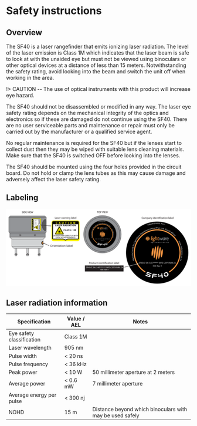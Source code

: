 # Safety instructions

## Overview

The SF40 is a laser rangefinder that emits ionizing laser radiation. The level of the laser emission is Class 1M which indicates that
the laser beam is safe to look at with the unaided eye but must not be viewed using binoculars or other optical devices at a distance
of less than 15 meters. Notwithstanding the safety rating, avoid looking into the beam and switch the unit off when working in the
area.

!> CAUTION -- The use of optical instruments with this product will increase eye hazard.

The SF40 should not be disassembled or modified in any way. The laser eye safety rating depends on the mechanical integrity of the
optics and electronics so if these are damaged do not continue using the SF40. There are no user serviceable parts and maintenance
or repair must only be carried out by the manufacturer or a qualified service agent.

No regular maintenance is required for the SF40 but if the lenses start to collect dust then they may be wiped with suitable lens
cleaning materials. Make sure that the SF40 is switched OFF before looking into the lenses.

The SF40 should be mounted using the four holes provided in the circuit board. Do not hold or clamp the lens tubes as this may cause
damage and adversely affect the laser safety rating.

## Labeling

<div style="text-align:center"><img src ="images/labels.svg"/></div>

## Laser radiation information

 Specification | Value / AEL | Notes 
---------------|-------------|-------
Eye safety classification | Class 1M |
Laser wavelength | 905 nm |
Pulse width | < 20 ns |
Pulse frequency  | < 36 kHz |
Peak power | < 10 W | 50 millimeter aperture at 2 meters
Average power | < 0.6 mW | 7 millimeter aperture
Average energy per pulse | < 300 nj |
NOHD | 15 m | Distance beyond which binoculars with may be used safely